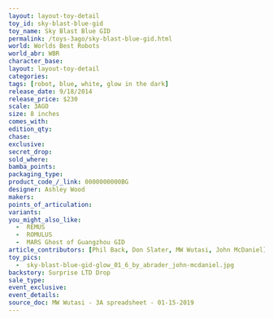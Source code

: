 ```yaml
---
layout: layout-toy-detail 
toy_id: sky-blast-blue-gid
toy_name: Sky Blast Blue GID
permalink: /toys-3ago/sky-blast-blue-gid.html
world: Worlds Best Robots
world_abr: WBR
character_base: 
layout: layout-toy-detail
categories: 
tags: [robot, blue, white, glow in the dark]
release_date: 9/18/2014
release_price: $230 
scale: 3AGO
size: 8 inches
comes_with: 
edition_qty: 
chase: 
exclusive: 
secret_drop: 
sold_where: 
bamba_points: 
packaging_type: 
product_code_/_link: 0000000000BG
designer: Ashley Wood
makers: 
points_of_articulation: 
variants: 
you_might_also_like: 
  -  REMUS 
  -  ROMULUS
  -  MARS Ghost of Guangzhou GID
article_contributors: [Phil Back, Don Slater, MW Wutasi, John McDaniel]
toy_pics: 
  -  sky-blast-blue-gid-glow_01_6_by_abrader_john-mcdaniel.jpg
backstory: Surprise LTD Drop
sale_type: 
event_exclusive: 
event_details: 
source_doc: MW Wutasi - 3A spreadsheet - 01-15-2019
---
```

